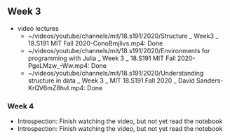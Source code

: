 
## Week 3
- video lectures
  - ~/videos/youtube/channels/mit/18.s191/2020/Structure _ Week3 _ 18.S191 MIT Fall 2020-ConoBmjlivs.mp4: Done
  - ~/videos/youtube/channels/mit/18.s191/2020/Environments for programming with Julia _ Week 3 _ 18.S191 MIT Fall 2020-PgeLMzw_-Ww.mp4: Done
  - ~/videos/youtube/channels/mit/18.s191/2020/Understanding structure in data _ Week 3 _ MIT 18.S191 Fall 2020 _ David Sanders-KrQV6mZ8hvI.mp4: Done
### Week 4
- Introspection: Finish watching the video, but not yet read the notebook
- Introspection: Finish watching the video, but not yet read the notebook

